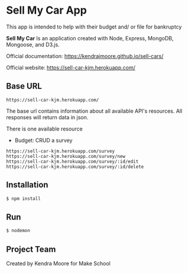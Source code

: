 # Sell My Car App

This app is intended to help with their budget and/ or file for bankruptcy

**Sell My Car**  Is an application created with Node, Express, MongoDB, Mongoose, and D3.js.

Official documentation: https://kendrajmoore.github.io/sell-cars/

Official website: https://sell-car-kjm.herokuapp.com/

## Base URL

```
https://sell-car-kjm.herokuapp.com/
```

The base url contains information about all available API's resources. All responses will return data in json.

There is one available resource

-   Budget: CRUD a survey

```
https://sell-car-kjm.herokuapp.com/survey
https://sell-car-kjm.herokuapp.com/survey/new
https://sell-car-kjm.herokuapp.com/survey/:id/edit
https://sell-car-kjm.herokuapp.com/survey/:id/delete
```

## Installation

```js
$ npm install
```

## Run

```js
$ nodemon
```

## Project Team

Created by Kendra Moore for Make School
